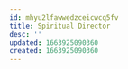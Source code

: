 ```yaml
---
id: mhyu2lfawwedzceicwcq5fv
title: Spiritual Director
desc: ''
updated: 1663925090360
created: 1663925090360
---
```

